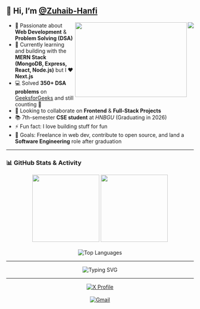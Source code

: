 ## 👋 Hi, I’m [@Zuhaib-Hanfi](https://github.com/Zuhaib-Hanfi)

<img src="https://komarev.com/ghpvc/?username=Zuhaib-Hanfi&color=blue" align="right">
<img src="https://camo.githubusercontent.com/c87ad6a19c7544e9b15b362bb5db638da7bb26f1d4442ed5bdf7c9e01640b751/68747470733a2f2f6d69722d73332d63646e2d63662e626568616e63652e6e65742f70726f6a6563745f6d6f64756c65732f68642f3036663231613136313932313931392e363363643738383764306137302e676966" width="300" height="200" align="right">

- 👀 Passionate about **Web Development** & **Problem Solving (DSA)**  
- 🌱 Currently learning and building with the **MERN Stack (MongoDB, Express, React, Node.js)**  but I ❤️ **Next.js**  
- 💻 Solved **350+ DSA problems** on [GeeksforGeeks](https://www.geeksforgeeks.org/user/hanfi/) and still counting 🚀  
- 💞 Looking to collaborate on **Frontend** & **Full-Stack Projects**  
- 📚 7th-semester **CSE student** at *HNBGU* (Graduating in 2026)  
- ⚡ Fun fact: I love building stuff for fun  
- 🎯 Goals: Freelance in web dev, contribute to open source, and land a **Software Engineering** role after graduation  

---

### 📊 GitHub Stats & Activity

<div align="center">
  <img src="https://github-readme-stats.vercel.app/api?username=Zuhaib-Hanfi&show_icons=true&theme=radical" height="180em" />
  <img src="https://github-readme-streak-stats.herokuapp.com?user=Zuhaib-Hanfi&theme=dark&hide_border=true&date_format=j%20M%20Y" height="180em" />
  <br><br>
  <img src="https://github-readme-stats.vercel.app/api/top-langs/?username=Zuhaib-Hanfi&layout=compact&title_color=33f720&text_color=ffffff&bg_color=000000&hide_border=true&langs_count=8" alt="Top Languages" />
</div>

---

<p align="center">
  <img src="https://readme-typing-svg.herokuapp.com?font=Macondo&center=true&vCenter=true&lines=Keep+building+your+hardware!;Development+is+cool+isn't+it?;Stay+curious+and+creative!" alt="Typing SVG" />
</p>

---



<p align="center">
  <a href="https://x.com/ZuhaibHanfi" target="_blank">
    <img src="https://img.shields.io/badge/Follow%20Me%20on%20X-1DA1F2?style=for-the-badge&logo=twitter&logoColor=white" alt="X Profile" />
  </a>
  <br><br>
  <a href="mailto:hanfizuhaib@gmail.com">
    <img src="https://img.shields.io/badge/Gmail-hanfizuhaib@gmail.com-D14836?style=for-the-badge&logo=gmail&logoColor=white" alt="Gmail" />
  </a>
</p>
